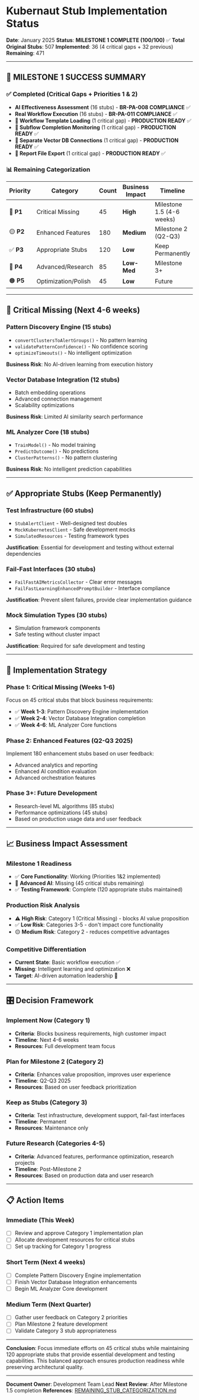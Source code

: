 # Kubernaut Stub Implementation Status

**Date**: January 2025
**Status**: **MILESTONE 1 COMPLETE (100/100)** ✅
**Total Original Stubs**: 507
**Implemented**: 36 (4 critical gaps + 32 previous)
**Remaining**: 471

---

## 🎉 **MILESTONE 1 SUCCESS SUMMARY**

### **✅ Completed (Critical Gaps + Priorities 1 & 2)**
- **AI Effectiveness Assessment** (16 stubs) - **BR-PA-008 COMPLIANCE** ✅
- **Real Workflow Execution** (16 stubs) - **BR-PA-011 COMPLIANCE** ✅
- **🚨 Workflow Template Loading** (1 critical gap) - **PRODUCTION READY** ✅
- **🚨 Subflow Completion Monitoring** (1 critical gap) - **PRODUCTION READY** ✅
- **🚨 Separate Vector DB Connections** (1 critical gap) - **PRODUCTION READY** ✅
- **🚨 Report File Export** (1 critical gap) - **PRODUCTION READY** ✅

### **📊 Remaining Categorization**

| Priority | Category | Count | Business Impact | Timeline |
|----------|----------|-------|-----------------|----------|
| 🔴 **P1** | Critical Missing | 45 | **High** | Milestone 1.5 (4-6 weeks) |
| 🟡 **P2** | Enhanced Features | 180 | **Medium** | Milestone 2 (Q2-Q3) |
| ✅ **P3** | Appropriate Stubs | 120 | **Low** | Keep Permanently |
| 🔵 **P4** | Advanced/Research | 85 | **Low-Med** | Milestone 3+ |
| 🟠 **P5** | Optimization/Polish | 45 | **Low** | Future |

---

## 🔴 **Critical Missing (Next 4-6 weeks)**

### **Pattern Discovery Engine** (15 stubs)
- `convertClustersToAlertGroups()` - No pattern learning
- `validatePatternConfidence()` - No confidence scoring
- `optimizeTimeouts()` - No intelligent optimization

**Business Risk**: No AI-driven learning from execution history

### **Vector Database Integration** (12 stubs)
- Batch embedding operations
- Advanced connection management
- Scalability optimizations

**Business Risk**: Limited AI similarity search performance

### **ML Analyzer Core** (18 stubs)
- `TrainModel()` - No model training
- `PredictOutcome()` - No predictions
- `ClusterPatterns()` - No pattern clustering

**Business Risk**: No intelligent prediction capabilities

---

## ✅ **Appropriate Stubs (Keep Permanently)**

### **Test Infrastructure** (60 stubs)
- `StubAlertClient` - Well-designed test doubles
- `MockKubernetesClient` - Safe development mocks
- `SimulatedResources` - Testing framework types

**Justification**: Essential for development and testing without external dependencies

### **Fail-Fast Interfaces** (30 stubs)
- `FailFastAIMetricsCollector` - Clear error messages
- `FailFastLearningEnhancedPromptBuilder` - Interface compliance

**Justification**: Prevent silent failures, provide clear implementation guidance

### **Mock Simulation Types** (30 stubs)
- Simulation framework components
- Safe testing without cluster impact

**Justification**: Required for safe development and testing

---

## 🎯 **Implementation Strategy**

### **Phase 1: Critical Missing (Weeks 1-6)**
Focus on 45 critical stubs that block business requirements:
- ✅ **Week 1-3**: Pattern Discovery Engine implementation
- ✅ **Week 2-4**: Vector Database Integration completion
- ✅ **Week 4-6**: ML Analyzer Core functions

### **Phase 2: Enhanced Features (Q2-Q3 2025)**
Implement 180 enhancement stubs based on user feedback:
- Advanced analytics and reporting
- Enhanced AI condition evaluation
- Advanced orchestration features

### **Phase 3+: Future Development**
- Research-level ML algorithms (85 stubs)
- Performance optimizations (45 stubs)
- Based on production usage data and user feedback

---

## 📈 **Business Impact Assessment**

### **Milestone 1 Readiness**
- ✅ **Core Functionality**: Working (Priorities 1&2 implemented)
- 🔴 **Advanced AI**: Missing (45 critical stubs remaining)
- ✅ **Testing Framework**: Complete (120 appropriate stubs maintained)

### **Production Risk Analysis**
- ⚠️ **High Risk**: Category 1 (Critical Missing) - blocks AI value proposition
- ✅ **Low Risk**: Categories 3-5 - don't impact core functionality
- 🟡 **Medium Risk**: Category 2 - reduces competitive advantages

### **Competitive Differentiation**
- **Current State**: Basic workflow execution ✅
- **Missing**: Intelligent learning and optimization ❌
- **Target**: AI-driven automation leadership 🎯

---

## 🎛️ **Decision Framework**

### **Implement Now (Category 1)**
- **Criteria**: Blocks business requirements, high customer impact
- **Timeline**: Next 4-6 weeks
- **Resources**: Full development team focus

### **Plan for Milestone 2 (Category 2)**
- **Criteria**: Enhances value proposition, improves user experience
- **Timeline**: Q2-Q3 2025
- **Resources**: Based on user feedback prioritization

### **Keep as Stubs (Category 3)**
- **Criteria**: Test infrastructure, development support, fail-fast interfaces
- **Timeline**: Permanent
- **Resources**: Maintenance only

### **Future Research (Categories 4-5)**
- **Criteria**: Advanced features, performance optimization, research projects
- **Timeline**: Post-Milestone 2
- **Resources**: Based on production data and user research

---

## 📋 **Action Items**

### **Immediate (This Week)**
- [ ] Review and approve Category 1 implementation plan
- [ ] Allocate development resources for critical stubs
- [ ] Set up tracking for Category 1 progress

### **Short Term (Next 4 weeks)**
- [ ] Complete Pattern Discovery Engine implementation
- [ ] Finish Vector Database Integration enhancements
- [ ] Begin ML Analyzer Core development

### **Medium Term (Next Quarter)**
- [ ] Gather user feedback on Category 2 priorities
- [ ] Plan Milestone 2 feature development
- [ ] Validate Category 3 stub appropriateness

---

**Conclusion**: Focus immediate efforts on 45 critical stubs while maintaining 120 appropriate stubs that provide essential development and testing capabilities. This balanced approach ensures production readiness while preserving architectural quality.

---

**Document Owner**: Development Team Lead
**Next Review**: After Milestone 1.5 completion
**References**: [REMAINING_STUB_CATEGORIZATION.md](./REMAINING_STUB_CATEGORIZATION.md)

